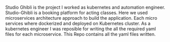 Studio Ghibli is the project I worked as kubernetes and automation engineer.
Studio-Ghibli is a booking platform for acting classes. Here we used microservices architecture approach to build the application.
Each micro services where dockerized and deployed on Kubernetes cluster.
As a kubernetes engineer I was reposible for writing the all the required yaml files for each microservice.
This Repo contains all the yaml files written.
